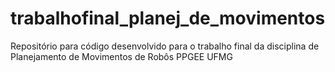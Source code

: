 # trabalhofinal_planej_de_movimentos
Repositório para código desenvolvido para o trabalho final da disciplina de Planejamento de Movimentos de Robôs PPGEE UFMG
